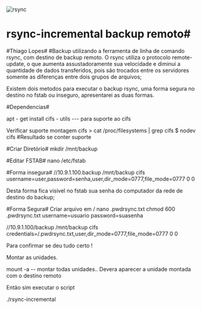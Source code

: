 ![rsync](https://user-images.githubusercontent.com/12428027/37691640-0de9d256-2c92-11e8-9adf-19e4203dc0d3.png)

# rsync-incremental backup remoto#
#Thiago Lopes#
#Backup utilizando a ferramenta de linha de comando rsync, com destino de backup remoto.
O rsync utiliza o protocolo remote-update, o que aumenta assustadoramente sua velocidade e diminui a quantidade de dados transferidos, pois são trocados entre os servidores somente as diferenças entre dois grupos de arquivos;

Existem dois metodos para executar o backup rsync, uma forma segura no destino no fstab ou inseguro,
apresentarei as duas formas.


#Dependencias#

apt - get install cifs - utils --- para suporte ao cifs

Verificar suporte montagem cifs >  cat /proc/filesystems | grep cifs
$ nodev	cifs  #Resultado se conter suporte

#Criar Diretório#
mkdir /mnt/backup

#Editar FSTAB#
nano /etc/fstab

#Forma insegura#
//10.9.1.100.backup /mnt/backup cifs username=user,password=senha,user,dir_mode=0777,file_mode=0777 0 0

Desta forma fica visivel no fstab sua senha do computador da rede de destino do backup;

#Forma Segura#
Criar arquivo em / nano .pwdrsync.txt
chmod 600 .pwdrsync.txt 
username=usuario
password=suasenha

//10.9.1.100/backup /mnt/backup cifs credentials=/.pwdrsync.txt,user,dir_mode=0777,file_mode=0777 0 0

Para confirmar se deu tudo certo !

Montar as unidades.

mount -a  -- montar todas unidades..
Devera aparecer a unidade montada com o destino remoto

Então sim executar o script

./rsync-incremental
